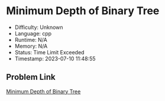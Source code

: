 # Minimum Depth of Binary Tree

- Difficulty: Unknown
- Language: cpp
- Runtime: N/A
- Memory: N/A
- Status: Time Limit Exceeded
- Timestamp: 2023-07-10 11:48:55

## Problem Link
[Minimum Depth of Binary Tree](https://leetcode.com/problems/minimum-depth-of-binary-tree)

